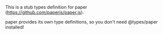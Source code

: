 This is a stub types definition for paper (https://github.com/paperjs/paper.js).

paper provides its own type definitions, so you don't need @types/paper installed!